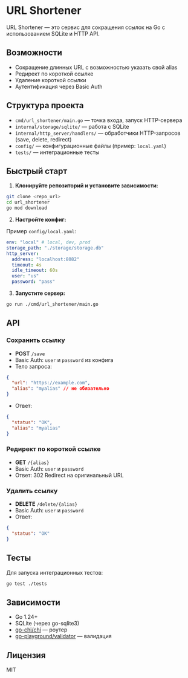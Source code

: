 # URL Shortener

URL Shortener — это сервис для сокращения ссылок на Go с использованием SQLite и HTTP API.

## Возможности
- Сокращение длинных URL с возможностью указать свой alias
- Редирект по короткой ссылке
- Удаление короткой ссылки
- Аутентификация через Basic Auth

## Структура проекта
- `cmd/url_shortener/main.go` — точка входа, запуск HTTP-сервера
- `internal/storage/sqlite/` — работа с SQLite
- `internal/http_server/handlers/` — обработчики HTTP-запросов (save, delete, redirect)
- `config/` — конфигурационные файлы (пример: `local.yaml`)
- `tests/` — интеграционные тесты

## Быстрый старт

1. **Клонируйте репозиторий и установите зависимости:**

```sh
git clone <repo_url>
cd url_shortener
go mod download
```

2. **Настройте конфиг:**

Пример `config/local.yaml`:
```yaml
env: "local" # local, dev, prod
storage_path: "./storage/storage.db"
http_server:
  address: "localhost:8082"
  timeout: 4s
  idle_timeout: 60s
  user: "us"
  password: "pass"
```

3. **Запустите сервер:**

```sh
go run ./cmd/url_shortener/main.go
```

## API

### Сохранить ссылку
- **POST** `/save`
- Basic Auth: `user` и `password` из конфига
- Тело запроса:
```json
{
  "url": "https://example.com",
  "alias": "myalias" // не обязательно
}
```
- Ответ:
```json
{
  "status": "OK",
  "alias": "myalias"
}
```

### Редирект по короткой ссылке
- **GET** `/{alias}`
- Basic Auth: `user` и `password`
- Ответ: 302 Redirect на оригинальный URL

### Удалить ссылку
- **DELETE** `/delete/{alias}`
- Basic Auth: `user` и `password`
- Ответ:
```json
{
  "status": "OK"
}
```

## Тесты

Для запуска интеграционных тестов:
```sh
go test ./tests
```

## Зависимости
- Go 1.24+
- SQLite (через go-sqlite3)
- [go-chi/chi](https://github.com/go-chi/chi) — роутер
- [go-playground/validator](https://github.com/go-playground/validator) — валидация

## Лицензия
MIT 